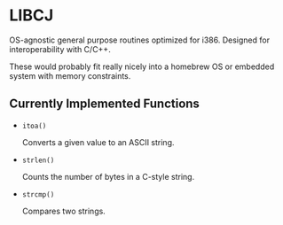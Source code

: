 # LIBCJ
OS-agnostic general purpose routines optimized for i386.  Designed for
interoperability with C/C++.

These would probably fit really nicely into a homebrew OS or embedded system
with memory constraints.

## Currently Implemented Functions
- `itoa()`

  Converts a given value to an ASCII string.

- `strlen()`

  Counts the number of bytes in a C-style string.

- `strcmp()`

  Compares two strings.
